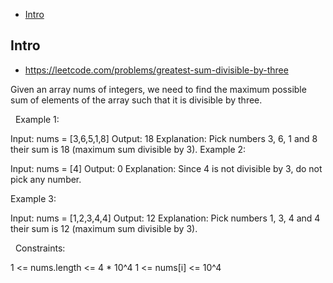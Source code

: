 - [Intro](#intro)

## Intro

- https://leetcode.com/problems/greatest-sum-divisible-by-three

Given an array nums of integers, we need to find the maximum possible sum of elements of the array such that it is divisible by three.


 
Example 1:

Input: nums = [3,6,5,1,8]
Output: 18
Explanation: Pick numbers 3, 6, 1 and 8 their sum is 18 (maximum sum divisible by 3).
Example 2:

Input: nums = [4]
Output: 0
Explanation: Since 4 is not divisible by 3, do not pick any number.

Example 3:

Input: nums = [1,2,3,4,4]
Output: 12
Explanation: Pick numbers 1, 3, 4 and 4 their sum is 12 (maximum sum divisible by 3).

 
Constraints:

1 <= nums.length <= 4 * 10^4
1 <= nums[i] <= 10^4


